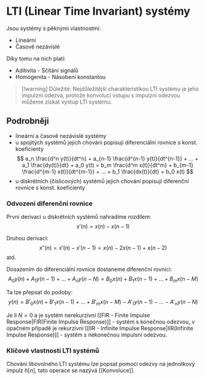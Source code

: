 # LTI (Linear Time Invariant) systémy
Jsou systémy s pěknými vlastnostmi:
- Lineární
- Časově nezávislé

Díky tomu na nich platí:
- Aditivita - Sčítání signálů
- Homogenita - Násobení konstantou

> [!warning] Důležité:
> Nejdůležitější charakteristikou LTI systému je jeho impulzní odezva, protože konvolucí vstupu s impulzní odezvou můžeme získat výstup LTI systému.

## Podrobněji

- lineární a časově nezávislé systémy
- u spojitých systémů jejich chování popisují diferenciální rovnice s konst. koeficienty
$$
a_n \frac{d^n y(t)}{dt^n} + a_{n-1} \frac{d^{n-1} y(t)}{dt^{n-1}} + ... + a_1 \frac{dy(t)}{dt} + a_0 y(t) = b_m \frac{d^m x(t)}{dt^m} + b_{m-1} \frac{d^{m-1} x(t)}{dt^{m-1}} + ... + b_1 \frac{dx(t)}{dt} + b_0 x(t)
$$
- u diskrétních (číslicových) systémů jejich chování popisují diferenční rovnice s konst. koeficienty

### Odvození diferenční rovnice
První derivaci u diskrétních systémů nahradíme rozdílem:
$$
x'(n) = {x(n) - x(n-1)}
$$

Druhou derivaci:
$$
x''(n) = {x'(n) - x'(n-1)} = {x(n) - 2x(n-1) + x(n-2)}
$$
atd.

Dosazením do diferenciální rovnice dostaneme diferenční rovnici:
$$
A_0 y(n) + A_1 y(n-1) + ... + A_n y(n-N) = B_0 x(n) + B_1 x(n-1) + ... + B_m x(n-M)
$$

Ta lze přepsat do podoby:
$$
y(n) = B'_0 x(n) + B'_1 x(n-1) + ... + B'_m x(n-M) - A'_1 y(n-1) - ... - A'_n y(n-N)
$$

Je li $N=0$ a je systém nerekurzivní [[FIR - Finite Impulse Response|FIR(Finite Impulse Response)]] - systém s konečnou odezvou, v opačném případě je rekurzivní [[IIR - Infinite Impulse Response|IIR(Infinite Impulse Response)]] - systém s nekonečnou impulsní odezvou.

### Klíčové vlastnosti LTI systémů
Chování libovolného LTI systému lze popsat pomocí odezvy na jednotkový impulz $h[n]$, tato operace se nazývá [[Konvoluce]].